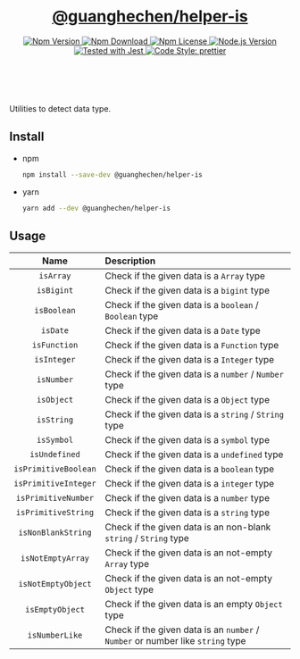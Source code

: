 <header>
  <h1 align="center">
    <a href="https://github.com/guanghechen/node-scaffolds/tree/release-2.x.x/packages/helper-is#readme">@guanghechen/helper-is</a>
  </h1>
  <div align="center">
    <a href="https://www.npmjs.com/package/@guanghechen/helper-is">
      <img
        alt="Npm Version"
        src="https://img.shields.io/npm/v/@guanghechen/helper-is.svg"
      />
    </a>
    <a href="https://www.npmjs.com/package/@guanghechen/helper-is">
      <img
        alt="Npm Download"
        src="https://img.shields.io/npm/dm/@guanghechen/helper-is.svg"
      />
    </a>
    <a href="https://www.npmjs.com/package/@guanghechen/helper-is">
      <img
        alt="Npm License"
        src="https://img.shields.io/npm/l/@guanghechen/helper-is.svg"
      />
    </a>
    <a href="https://github.com/nodejs/node">
      <img
        alt="Node.js Version"
        src="https://img.shields.io/node/v/@guanghechen/helper-is"
      />
    </a>
    <a href="https://github.com/facebook/jest">
      <img
        alt="Tested with Jest"
        src="https://img.shields.io/badge/tested_with-jest-9c465e.svg"
      />
    </a>
    <a href="https://github.com/prettier/prettier">
      <img
        alt="Code Style: prettier"
        src="https://img.shields.io/badge/code_style-prettier-ff69b4.svg?style=flat-square"
      />
    </a>
  </div>
</header>
<br/>

Utilities to detect data type.


## Install

* npm

  ```bash
  npm install --save-dev @guanghechen/helper-is
  ```

* yarn

  ```bash
  yarn add --dev @guanghechen/helper-is
  ```

## Usage

Name                  | Description
:--------------------:|:----------------------------------------------------------------
`isArray`             | Check if the given data is a `Array` type
`isBigint`            | Check if the given data is a `bigint` type
`isBoolean`           | Check if the given data is a `boolean` / `Boolean` type
`isDate`              | Check if the given data is a `Date` type
`isFunction`          | Check if the given data is a `Function` type
`isInteger`           | Check if the given data is a `Integer` type
`isNumber`            | Check if the given data is a `number` / `Number` type
`isObject`            | Check if the given data is a `Object` type
`isString`            | Check if the given data is a `string` / `String` type
`isSymbol`            | Check if the given data is a `symbol` type
`isUndefined`         | Check if the given data is a `undefined` type
`isPrimitiveBoolean`  | Check if the given data is a `boolean` type
`isPrimitiveInteger`  | Check if the given data is a `integer` type
`isPrimitiveNumber`   | Check if the given data is a `number` type
`isPrimitiveString`   | Check if the given data is a `string` type
`isNonBlankString`    | Check if the given data is an non-blank `string` / `String` type
`isNotEmptyArray`     | Check if the given data is an not-empty `Array` type
`isNotEmptyObject`    | Check if the given data is an not-empty `Object` type
`isEmptyObject`       | Check if the given data is an empty `Object` type
`isNumberLike`        | Check if the given data is an `number` / `Number` or number like `string` type


[homepage]: https://github.com/guanghechen/node-scaffolds/tree/release-2.x.x/packages/helper-is#readme
